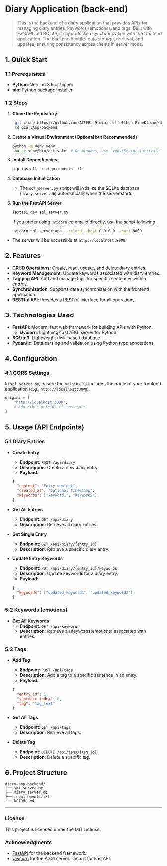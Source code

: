 # Diary Application (back-end)

> This is the backend of a diary application that provides APIs for managing diary entries, keywords (emotions), and tags. Built with FastAPI and SQLite, it supports data synchronization with the frontend application. The backend handles data storage, retrieval, and updates, ensuring consistency across clients in server mode.

## 1. Quick Start

### 1.1 Prerequisites

- **Python**: Version 3.6 or higher
- **pip**: Python package installer

### 1.2 Steps

1. **Clone the Repository**

   ```bash
    git clone https://github.com/AIFFEL-9-mini-aiffelthon-EineKleine/diaryApp-backend
    cd diaryApp-backend
   ```

2. **Create a Virtual Environment (Optional but Recommended)**

   ```bash
   python -m venv venv
   source venv/bin/activate  # On Windows, use `venv\Scripts\activate`
   ```

3. **Install Dependencies**

   ```bash
   pip install -r requirements.txt
   ```

4. **Database Initialization**
   - The `sql_server.py` script will initialize the SQLite database (`diary_server.db`) automatically when the server starts.

5. **Run the FastAPI Server**
    ```bash
    fastapi dev sql_server.py
    ```
	  If you prefer using `uvicorn` command directly, use the script following.
    ```bash
    uvicorn sql_server:app --reload --host 0.0.0.0 --port 8000
    ```
  - The server will be accessible at `http://localhost:8000`.

## 2. Features

- **CRUD Operations**: Create, read, update, and delete diary entries.
- **Keyword Management**: Update keywords associated with diary entries.
- **Tagging API**: Add and manage tags for specific sentences within entries.
- **Synchronization**: Supports data synchronization with the frontend application.
- **RESTful API**: Provides a RESTful interface for all operations.

## 3. Technologies Used

- **FastAPI**: Modern, fast web framework for building APIs with Python.
	- **Uvicorn**: Lightning-fast ASGI server for Python.
- **SQLite3**: Lightweight disk-based database.
- **Pydantic**: Data parsing and validation using Python type annotations.

## 4. Configuration

### 4.1 CORS Settings

In `sql_server.py`, ensure the `origins` list includes the origin of your frontend application (e.g., `http://localhost:3000`).

```python
origins = [
    "http://localhost:3000",
    # Add other origins if necessary
]
```

## 5. Usage (API Endpoints)

### 5.1 Diary Entries

- **Create Entry**
	- **Endpoint**: `POST /api/diary`
	- **Description**: Create a new diary entry.
	- **Payload**:

    ```json
    {
      "content": "Entry content",
      "created_at": "Optional timestamp",
      "keywords": ["keyword1", "keyword2"]
    }
    ```

- **Get All Entries**
	- **Endpoint**: `GET /api/diary`
	- **Description**: Retrieve all diary entries.

- **Get Single Entry**
	- **Endpoint**: `GET /api/diary/{entry_id}`
	- **Description**: Retrieve a specific diary entry.

- **Update Entry Keywords**
	- **Endpoint**: `PUT /api/diary/{entry_id}/keywords`
	- **Description**: Update keywords for a diary entry.
	- **Payload**:

    ```json
    {
      "keywords": ["updated_keyword1", "updated_keyword2"]
    }
    ```

### 5.2 Keywords (emotions)

- **Get All Keywords**
	- **Endpoint**: `GET /api/keywords`
	- **Description**: Retrieve all keywords(emotions) associated with entries.

### 5.3 Tags

- **Add Tag**
	- **Endpoint**: `POST /api/tags`
	- **Description**: Add a tag to a specific sentence in an entry.
	- **Payload**:

    ```json
    {
      "entry_id": 1,
      "sentence_index": 0,
      "tag": "tag_text"
    }
    ```

- **Get All Tags**
	- **Endpoint**: `GET /api/tags`
	- **Description**: Retrieve all tags.

- **Delete Tag**
	- **Endpoint**: `DELETE /api/tags/{tag_id}`
	- **Description**: Delete a specific tag.

## 6. Project Structure

```
diary-app-backend/
├── sql_server.py
├── diary_server.db
├── requirements.txt
└── README.md
```

---

### License

This project is licensed under the MIT License.

### Acknowledgments

- [FastAPI](https://fastapi.tiangolo.com/) for the backend framework.
- [Uvicorn](https://www.uvicorn.org/) for the ASGI server. Default for FastAPI.